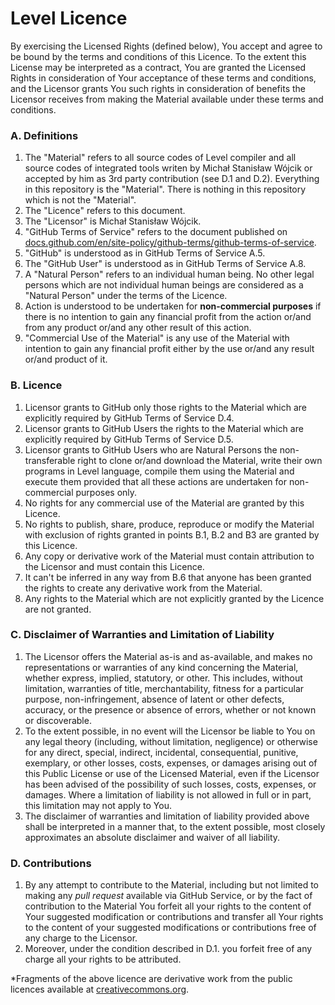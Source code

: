 # Level Licence

By exercising the Licensed Rights (defined below), You accept and agree to be bound by the terms and conditions of this Licence.
To the extent this License may be interpreted as a contract, 
You are granted the Licensed Rights in consideration 
of Your acceptance of these terms and conditions, 
and the Licensor grants You such rights 
in consideration of benefits the Licensor receives from making 
the Material available under these terms and conditions.

### A. Definitions

<ol>
<li> The "Material" refers to all source codes of Level compiler and all source codes of integrated 
tools writen by Michał Stanisław Wójcik or accepted by him as 3rd party contribution (see D.1 and D.2). 
Everything in this repository is the "Material". There is nothing in this repository which is not the 
"Material". 
</li>
<li>The "Licence" refers to this document.</li>
<li>The "Licensor" is Michał Stanisław Wójcik.
</li>
<li>"GitHub Terms of Service" refers to the document published on <a href="https://docs.github.com/en/site-policy/github-terms/github-terms-of-service">docs.github.com/en/site-policy/github-terms/github-terms-of-service</a>.</li>
<li>"GitHub" is understood 
as in GitHub Terms of Service A.5.</li>
<li>The "GitHub User" is understood as in GitHub Terms of Service A.8.</li>
<li>A "Natural Person" refers to an individual human being. No other legal persons which are not 
individual human beings are considered as a "Natural Person" under the terms of the Licence.</li>
<li>Action is understood to be undertaken for <b>non-commercial purposes</b> 
if there is no intention to gain any financial profit from the action or/and from any product 
or/and any other result of this action.</li>
<li>"Commercial Use of the Material" is any use of the Material with intention to gain any 
financial profit either by the use or/and any result or/and product of it.</li>
</ol>

### B. Licence
<ol>
<li> Licensor grants to GitHub only 
those rights to the Material which are explicitly required by GitHub Terms of Service D.4.</li>
<li>
Licensor grants to GitHub Users the rights to the Material which are explicitly required by GitHub Terms of Service D.5.
</li>
<li>
Licensor grants to GitHub Users who are Natural Persons the non-transferable right to clone 
or/and download the Material, write their own programs 
in Level language, compile them using the Material and execute them provided 
that all these actions are undertaken for non-commercial purposes only.
</li>
<li>
No rights for any commercial use of the Material are granted by this Licence.
</li>
<li>
No rights to publish, share, produce, reproduce or modify the Material 
with exclusion of rights granted in points B.1, B.2 and B3 are granted by this Licence. 
</li>
<li>
Any copy or derivative work of the Material must contain attribution to the Licensor and must contain this Licence.
</li>
<li>
It can't be inferred in any way from B.6 that anyone has been granted the rights to create any derivative 
work from the Material. 
</li>
<li>
Any rights to the Material which are not explicitly granted by the Licence are not granted.
</li>
</ol>

### C. Disclaimer of Warranties and Limitation of Liability

<ol>
<li>
The Licensor offers the Material as-is and as-available, 
and makes no representations or warranties of any kind concerning the Material, 
whether express, implied, statutory, or other. 
This includes, without limitation, warranties of title, 
merchantability, fitness for a particular purpose, non-infringement, 
absence of latent or other defects, accuracy, or the presence or absence of errors, 
whether or not known or discoverable.
</li>
<li>
To the extent possible, in no event will the Licensor be liable to You on any legal theory (including, without limitation, negligence) or otherwise for any direct, special, indirect, incidental, consequential, punitive, exemplary, or other losses, costs, expenses, or damages arising out of this Public License or use of the Licensed Material, even if the Licensor has been advised of the possibility of such losses, costs, expenses, or damages. Where a limitation of liability is not allowed in full or in part, this limitation may not apply to You.
</li>
<li>
The disclaimer of warranties and limitation of liability provided above shall be interpreted in a manner that, to the extent possible, most closely approximates an absolute disclaimer and waiver of all liability.
</li>
</ol>

### D. Contributions

<ol>

<li>By any attempt to contribute to the Material, including but not limited to making any <i>pull request</i> 
available via GitHub Service, 
or by the fact of contribution to the Material 
You forfeit all your rights to the content of Your suggested modification or contributions and  
transfer all Your rights to the content of your suggested modifications or contributions 
free of any charge to the Licensor.</li>
<li> Moreover, under the condition described in D.1. you forfeit free of any charge all your rights to be attributed. 
</li>
</ol>

*Fragments of the above licence are derivative work from the public licences 
available at [creativecommons.org](https://creativecommons.org/).